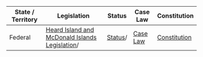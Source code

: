 | State / Territory | Legislation | Status | Case Law | Constitution |
|-------------------|-------------|--------|----------|--------------|
| Federal           | [Heard Island and McDonald Islands Legislation](https://www.legislation.gov.au/Browse/ByTitle/InForce/0/0/@@@48/@@@48@)/| [Status](https://www.legislation.gov.au/Search/Browse/@@@24@)/| [Case Law](https://www.austlii.edu.au/cgi-bin/viewdb/au/cases/cth/special_case_reports/)| [Constitution](https://www.legislation.gov.au/Details/C2004C00081)|